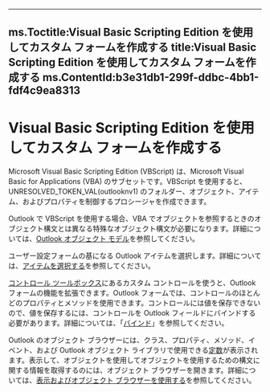 

---
ms.Toctitle:Visual Basic Scripting Edition を使用してカスタム フォームを作成する
title:Visual Basic Scripting Edition を使用してカスタム フォームを作成する
ms.ContentId:b3e31db1-299f-ddbc-4bb1-fdf4c9ea8313
---
# Visual Basic Scripting Edition を使用してカスタム フォームを作成する




Microsoft Visual Basic Scripting Edition (VBScript) は、Microsoft Visual Basic for Applications (VBA) のサブセットです。VBScript を使用すると、UNRESOLVED_TOKEN_VAL(outlooknv1) のフォルダー、オブジェクト、アイテム、およびプロパティを制御するプロシージャを作成できます。



Outlook で VBScript を使用する場合、VBA でオブジェクトを参照するときのオブジェクト構文とは異なる特殊なオブジェクト構文が必要になります。詳細については、[Outlook オブジェクト モデル](03aa62d6-23be-8a2e-73e2-b1ff6307545d.md)を参照してください。



ユーザー設定フォームの基になる Outlook アイテムを選択します。詳細については、[アイテムを選択する](c5d69afb-adf3-bd9c-d9fb-da1ed16d2244.md)を参照してください。



[コントロール ツールボックス](0dac9ed6-d9d5-1c3b-cfd2-ce564e5dc6e2)にあるカスタム コントロールを使うと、Outlook フォームの機能を拡張できます。Outlook フォームでは、コントロールのほとんどのプロパティとメソッドを使用できます。コントロールには値を保存できないので、値を保存するには、コントロールを Outlook フィールドにバインドする必要があります。詳細については、「[バインド](8e338547-b3ff-b84b-16b9-0c465256d972.md)」を参照してください。



Outlook のオブジェクト ブラウザーには、クラス、プロパティ、メソッド、イベント、および Outlook オブジェクト ライブラリで使用できる[定数](f04a4521-5bb9-39e0-f7e2-a2b74193b827)が表示されます。表示して、オブジェクトを使用してオブジェクトを使用するための構文に関する情報を取得するのには、オブジェクト ブラウザーを開きます。詳細については、[表示およびオブジェクト ブラウザーを使用する](0b201674-66b4-38e2-fb67-74f6c56d447b.md)を参照してください。


